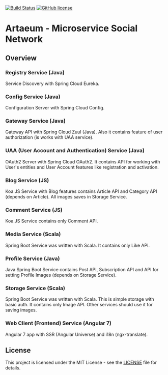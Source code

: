 [![Build Status](https://travis-ci.org/EgorRepnikov/artaeum.svg?branch=master)](https://travis-ci.org/EgorRepnikov/artaeum)
[![GitHub license](https://img.shields.io/github/license/mashape/apistatus.svg)](https://github.com/EgorRepnikov/arteaum.com/blob/master/LICENCE)
# Artaeum - Microservice Social Network

## Overview
### Registry Service (Java)
Service Discovery with Spring Cloud Eureka.

### Config Service (Java)
Configuration Server with Spring Cloud Config.

### Gateway Service (Java)
Gateway API with Spring Cloud Zuul (Java). Also it contains feature of user authorization (is works with UAA service).

### UAA (User Account and Authentication) Service (Java)
OAuth2 Server with Spring Cloud OAuth2. It contains API for working with User's entities and User Account features like registration and activation.

### Blog Service (JS)
Koa.JS Service with Blog features contains Article API and Category API (depends on Article). All images saves in Storage Service.

### Comment Service (JS)
Koa.JS Service contains only Comment API.

### Media Service (Scala)
Spring Boot Service was written with Scala. It contains only Like API.

### Profile Service (Java)
Java Spring Boot Service contains Post API, Subscription API and API for setting Profile Images (depends on Storage Service).

### Storage Service (Scala)
Spring Boot Service was written with Scala. This is simple storage with basic auth. It contains only Image API. Other services should use it for saving images.

### Web Client (Frontend) Service (Angular 7)
Angular 7 app with SSR (Angular Universe) and i18n (ngx-translate).

## License
This project is licensed under the MIT License - see the [LICENSE](LICENSE) file for details.
